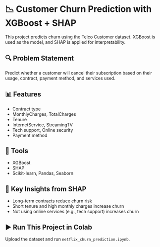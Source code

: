 # 📉 Customer Churn Prediction with XGBoost + SHAP

This project predicts churn using the Telco Customer dataset. XGBoost is used as the model, and SHAP is applied for interpretability.

## 🔍 Problem Statement
Predict whether a customer will cancel their subscription based on their usage, contract, payment method, and services used.

## 📊 Features
- Contract type
- MonthlyCharges, TotalCharges
- Tenure
- InternetService, StreamingTV
- Tech support, Online security
- Payment method

## 🔧 Tools
- XGBoost
- SHAP
- Scikit-learn, Pandas, Seaborn

## 🧠 Key Insights from SHAP
- Long-term contracts reduce churn risk
- Short tenure and high monthly charges increase churn
- Not using online services (e.g., tech support) increases churn

## ▶️ Run This Project in Colab
Upload the dataset and run `netflix_churn_prediction.ipynb`.
